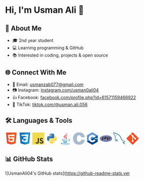 # Hi, I'm Usman Ali 👋

## 🚀 About Me
- 🎓 2nd year student  
- 💻 Learning programming & GitHub  
- 📚 Interested in coding, projects & open source  

## 🌐 Connect With Me
- 📧 Email: [usmanzab077@gmail.com](mailto:usmanzab077@gmail.com)  
- 📷 Instagram: [instagram.com/usman0ali04](https://www.instagram.com/usman0ali04?igsh=MWdpbTByb2phc3JrcA==)  
- 👍 Facebook: [facebook.com/profile.php?id=61571159466922](https://www.facebook.com/profile.php?id=61571159466922&mibextid=ZbWKwL)  
- 🎥 TikTok: [tiktok.com/@usman.ali.056](https://www.tiktok.com/@usman.ali.056?_t=ZS-8zzvpkCnJjh&_r=1)  

## 🛠️ Languages & Tools
<p align="left"> 
  <img src="https://raw.githubusercontent.com/devicons/devicon/master/icons/html5/html5-original.svg" alt="html5" width="40" height="40"/> 
  <img src="https://raw.githubusercontent.com/devicons/devicon/master/icons/css3/css3-original.svg" alt="css3" width="40" height="40"/> 
  <img src="https://raw.githubusercontent.com/devicons/devicon/master/icons/javascript/javascript-original.svg" alt="javascript" width="40" height="40"/> 
  <img src="https://raw.githubusercontent.com/devicons/devicon/master/icons/python/python-original.svg" alt="python" width="40" height="40"/> 
  <img src="https://raw.githubusercontent.com/devicons/devicon/master/icons/java/java-original.svg" alt="java" width="40" height="40"/> 
  <img src="https://raw.githubusercontent.com/devicons/devicon/master/icons/c/c-original.svg" alt="c" width="40" height="40"/> 
  <img src="https://raw.githubusercontent.com/devicons/devicon/master/icons/cplusplus/cplusplus-original.svg" alt="cplusplus" width="40" height="40"/> 
  <img src="https://raw.githubusercontent.com/devicons/devicon/master/icons/php/php-original.svg" alt="php" width="40" height="40"/> 
  <img src="https://raw.githubusercontent.com/devicons/devicon/master/icons/mysql/mysql-original.svg" alt="mysql" width="40" height="40"/> 
  <img src="https://raw.githubusercontent.com/devicons/devicon/master/icons/git/git-original.svg" alt="git" width="40" height="40"/> 
</p>

## 📊 GitHub Stats
![UsmanAli04's GitHub stats](https://github-readme-stats.ver
